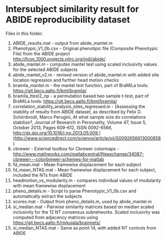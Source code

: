 # Intersubject similarity result for ABIDE reproducibility dataset #

Files in this folder:

1. ABIDE_results.mat - output from abide_mantel.m
2. Phenotypic_V1_0b.csv - Original phenotipic file (Composite Phenotypic File) from the ABIDE project http://fcon_1000.projects.nitrc.org/indi/abide/ 
3. abide_mantel.m - computes mantel test using scaled inclusivity values for the selected ABIDE subjects
4. abide_mantel_v2.m - revised version of abide_mantel.m with added site location regression and further head motion checks
5. bramila_mantel.m - the mantel test function, part of BraMiLa tools: https://git.becs.aalto.fi/bml/bramila/
6. bramila_ttest2_np - a permutation based two sample t-test, part of BraMiLa tools: https://git.becs.aalto.fi/bml/bramila/
7. correlation_stability_analysis_sites_regressed.m - [Assessing the stability of results from ABIDE dataset, as described by Felix D. Schönbrodt, Marco Perugini, At what sample size do correlations stabilize?, Journal of Research in Personality, Volume 47, Issue 5, October 2013, Pages 609-612, ISSN 0092-6566, http://dx.doi.org/10.1016/j.jrp.2013.05.009.] (http://www.sciencedirect.com/science/article/pii/S0092656613000858)
8. cbrewer - External toolbox for Cbrewer colormaps - http://www.mathworks.com/matlabcentral/fileexchange/34087-cbrewer---colorbrewer-schemes-for-matlab
9. fd_mean.mat - Mean framewise displacement for each subject
10. fd_mean_NTAS.mat - Mean framewise displacement for each subject, included the NTs from ABIDE
11. headmotion_vs_modularity.m - compares individual values of modularity with mean framewise displacement
12. pheno_details.m - Script to parse Phenotypic_V1_0b.csv and automatically extract the subjects 
13.  scores.mat - Output from pheno_details.m, used by abide_mantel.m
14. si_median.mat - Pairwise similarity matrices based on median scaled inclusivity for the 12 NT consensus subnetworks. Scaled inclusivity was computed from adjacency matrices using https://git.becs.aalto.fi/rmkujala/brainnets/
15. si_median_NTAS.mat - Same as point 14, with added NT controls from ABIDE
 
